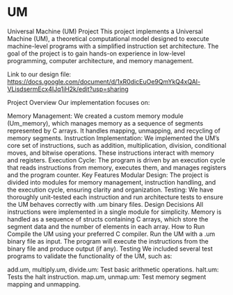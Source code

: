 # UM 
Universal Machine (UM) Project
This project implements a Universal Machine (UM), a theoretical computational model designed to execute machine-level programs with a simplified instruction set architecture. The goal of the project is to gain hands-on experience in low-level programming, computer architecture, and memory management. 

Link to our design file: https://docs.google.com/document/d/1xR0dicEuOe9QmYkQ4xQAl-VLisdsermEcx4IJq1iH2k/edit?usp=sharing 

Project Overview
Our implementation focuses on:

Memory Management: We created a custom memory module (Um_memory), which manages memory as a sequence of segments represented by C arrays. It handles mapping, unmapping, and recycling of memory segments.
Instruction Implementation: We implemented the UM’s core set of instructions, such as addition, multiplication, division, conditional moves, and bitwise operations. These instructions interact with memory and registers.
Execution Cycle: The program is driven by an execution cycle that reads instructions from memory, executes them, and manages registers and the program counter.
Key Features
Modular Design: The project is divided into modules for memory management, instruction handling, and the execution cycle, ensuring clarity and organization.
Testing: We have thoroughly unit-tested each instruction and run architecture tests to ensure the UM behaves correctly with .um binary files.
Design Decisions
All instructions were implemented in a single module for simplicity.
Memory is handled as a sequence of structs containing C arrays, which store the segment data and the number of elements in each array.
How to Run
Compile the UM using your preferred C compiler.
Run the UM with a .um binary file as input.
The program will execute the instructions from the binary file and produce output (if any).
Testing
We included several test programs to validate the functionality of the UM, such as:

add.um, multiply.um, divide.um: Test basic arithmetic operations.
halt.um: Tests the halt instruction.
map.um, unmap.um: Test memory segment mapping and unmapping.
